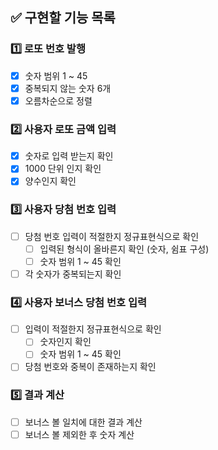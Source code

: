 ## ✅ 구현할 기능 목록
### 1️⃣ 로또 번호 발행
- [x] 숫자 범위 1 ~ 45
- [x] 중복되지 않는 숫자 6개
- [x] 오름차순으로 정렬

### 2️⃣ 사용자 로또 금액 입력
- [x] 숫자로 입력 받는지 확인 
- [x] 1000 단위 인지 확인
- [x] 양수인지 확인 

### 3️⃣ 사용자 당첨 번호 입력  
- [ ] 당첨 번호 입력이 적절한지 정규표현식으로 확인
  - [ ] 입력된 형식이 올바른지 확인 (숫자, 쉼표 구성)
  - [ ] 숫자 범위 1 ~ 45 확인
- [ ] 각 숫자가 중복되는지 확인

### 4️⃣ 사용자 보너스 당첨 번호 입력
- [ ] 입력이 적절한지 정규표현식으로 확인
  - [ ] 숫자인지 확인
  - [ ] 숫자 범위 1 ~ 45 확인
- [ ] 당첨 번호와 중복이 존재하는지 확인 

### 5️⃣ 결과 계산
- [ ] 보너스 볼 일치에 대한 결과 계산
- [ ] 보너스 볼 제외한 후 숫자 계산

